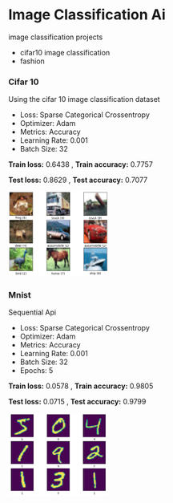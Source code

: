 # Image Classification Ai

image classification projects

- cifar10 image classification
- fashion

### Cifar 10

Using the cifar 10 image classification dataset

- Loss: Sparse Categorical Crossentropy
- Optimizer: Adam
- Metrics: Accuracy
- Learning Rate: 0.001
- Batch Size: 32

**Train loss:** 0.6438 , **Train accuracy:** 0.7757

**Test loss:** 0.8629 , **Test accuracy:** 0.7077

<img src='./images/screenshots/cifar10_preview.png' width='200'>

### Mnist

Sequential Api

- Loss: Sparse Categorical Crossentropy
- Optimizer: Adam
- Metrics: Accuracy
- Learning Rate: 0.001
- Batch Size: 32
- Epochs: 5

**Train loss:** 0.0578 , **Train accuracy:** 0.9805

**Test loss:** 0.0715 , **Test accuracy:** 0.9799

<img src='./images/screenshots/sequential_mnist_preview.png' width='200'>
